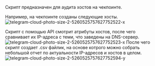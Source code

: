 Скрипт предназначен для аудита хостов на чекпоинте.

Например, на чекпоинте созданы следующие хосты.
![telegram-cloud-photo-size-2-5260525757627752522-x](https://github.com/user-attachments/assets/2edc1df5-f022-4ea8-9a51-ff1bb4bd78a8)

Скрипт с помощью API смотрит атрибуты хостов, после чего сравнивает их IP-адреса с теми, что заведены на DNS-сервер.
![telegram-cloud-photo-size-2-5260525757627752523-x](https://github.com/user-attachments/assets/3f9df4e3-20cf-474e-abfb-57bda9fff4a4)
После чего скрипт создает .csv файлик, на основе котрого можно собрать небольшой отчет по актуальности IP-адресов и хостов в целом.
![telegram-cloud-photo-size-2-5260525757627752594-y](https://github.com/user-attachments/assets/cccb8ff5-172f-4d02-8244-8b18427c76fe)
